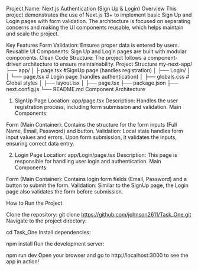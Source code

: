 Project Name: Next.js Authentication (Sign Up & Login)
Overview
This project demonstrates the use of Next.js 13+ to implement basic Sign Up and Login pages with form validation. The architecture is focused on separating concerns and making the UI components reusable, which helps maintain and scale the project.

Key Features
Form Validation: Ensures proper data is entered by users.
Reusable UI Components: Sign Up and Login pages are built with modular components.
Clean Code Structure: The project follows a component-driven architecture to ensure maintainability.
Project Structure
my-next-app/
├── app/
│   ├ page.tsx                  #SignUp page (handles registration)
│   ├── Login/
│   │   └── page.tsx             # Login page (handles authentication)
│   ├── globals.css              # Global styles
│   ├── layout.tsx 
│   ├── page.tsx 
├── package.json
├── next.config.js
└── README.md
Component Architecture
1. SignUp Page
Location: app/page.tsx
Description: Handles the user registration process, including form submission and validation.
Main Components:

Form (Main Container): Contains the structure for the form inputs (Full Name, Email, Password) and button.
Validation: Local state handles form input values and errors. Upon form submission, it validates the inputs, ensuring correct data entry.

2. Login Page
Location: app/Login/page.tsx
Description: This page is responsible for handling user login and authentication.
Main Components:

Form (Main Container): Contains login form fields (Email, Password) and a button to submit the form.
Validation: Similar to the SignUp page, the Login page also validates the form before submission.

How to Run the Project

Clone the repository:
git clone https://github.com/johnson2611/Task_One.git
Navigate to the project directory:

cd Task_One
Install dependencies:

npm install
Run the development server:

npm run dev
Open your browser and go to http://localhost:3000 to see the app in action!
